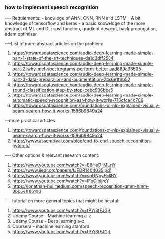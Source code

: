 ### how to implement speech recognition

--- Requiements:
    - knowlege of ANN, CNN, RNN and LSTM
    - A bit knowledge of tensorflow and keras
    - a basic knoweldge of the more abstract of ML and DL: cost function, gradient descent, back propogation, adam optimizer


---List of more abstract articles on the problem:
1. https://towardsdatascience.com/audio-deep-learning-made-simple-part-1-state-of-the-art-techniques-da1d3dff2504
2. https://towardsdatascience.com/audio-deep-learning-made-simple-part-2-why-mel-spectrograms-perform-better-aad889a93505
3. https://towardsdatascience.com/audio-deep-learning-made-simple-part-3-data-preparation-and-augmentation-24c6e1f6b52
4. https://towardsdatascience.com/audio-deep-learning-made-simple-sound-classification-step-by-step-cebc936bbe5
5. https://towardsdatascience.com/audio-deep-learning-made-simple-automatic-speech-recognition-asr-how-it-works-716cfce4c706
6. https://towardsdatascience.com/foundations-of-nlp-explained-visually-beam-search-how-it-works-1586b9849a24


--more practical articles:
1. https://towardsdatascience.com/foundations-of-nlp-explained-visually-beam-search-how-it-works-1586b9849a24
2. https://www.assemblyai.com/blog/end-to-end-speech-recognition-pytorch/


--- Other options & relevant research content:
1. https://www.youtube.com/watch?v=E8HeD-MUrjY
2. https://www.ijedr.org/papers/IJEDR1404035.pdf
3. https://www.youtube.com/watch?v=spUNpyF58BY
4. https://www.youtube.com/watch?v=IFeCIbljreY
5. https://jonathan-hui.medium.com/speech-recognition-gmm-hmm-8bb5eff8b196



--- tutorial on more general topics that might be helpful:
1. https://www.youtube.com/watch?v=tPYj3fFJGjk
2.  Udemy Course - Machine learning a-z
2. Udemy Course - Deep learning a-z
3. Coursera - machine learning stanford
4. https://www.youtube.com/watch?v=tPYj3fFJGjk

